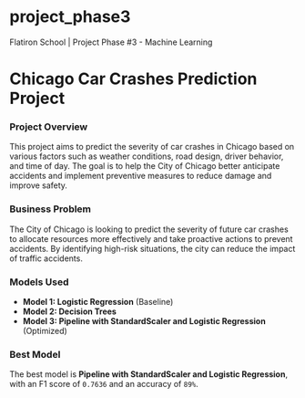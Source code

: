 # project_phase3
Flatiron School | Project Phase #3 - Machine Learning

# Chicago Car Crashes Prediction Project

### Project Overview
This project aims to predict the severity of car crashes in Chicago based on various factors such as weather conditions, road design, driver behavior, and time of day. The goal is to help the City of Chicago better anticipate accidents and implement preventive measures to reduce damage and improve safety.

### Business Problem
The City of Chicago is looking to predict the severity of future car crashes to allocate resources more effectively and take proactive actions to prevent accidents. By identifying high-risk situations, the city can reduce the impact of traffic accidents.

### Models Used
- **Model 1: Logistic Regression** (Baseline)
- **Model 2: Decision Trees** 
- **Model 3: Pipeline with StandardScaler and Logistic Regression** (Optimized)

### Best Model
The best model is **Pipeline with StandardScaler and Logistic Regression**, with an F1 score of `0.7636` and an accuracy of `89%`.
